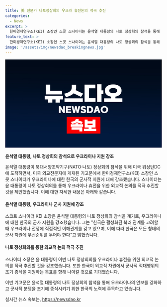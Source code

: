 ```yaml
---
title: 美 전문가 나토정상회의 우크라 휴전논의 적극 추진
categories:
  - News
excerpt: >
  한미경제연구소(KEI) 소장인 스콧 스나이더는 윤석열 대통령의 나토 정상회의 참석을 통해 우크라이나 휴전을 위한 외교적 논의를 적극 추진해야 한다고 제언했다. 그는 한국이 북러 관계와 우크라이나 전쟁에 직접적인 이해관계가 있으며, 군사 분쟁 종식을 지원하기 위해 군사 지원에 우선순위를 두어야 한다고 주장했다. 스나이더는 윤 대통령의 나토 회의 참석을 통해 한국의 역할을 강화할 수 있다고 강조했다.
feature_text: >
  한미경제연구소(KEI) 소장인 스콧 스나이더는 윤석열 대통령의 나토 정상회의 참석을 통해 우크라이나 휴전을 위한 외교적 논의를 적극 추진해야 한다고 제언했다. 그는 한국이 북러 관계와 우크라이나 전쟁에 직접적인 이해관계가 있으며, 군사 분쟁 종식을 지원하기 위해 군사 지원에 우선순위를 두어야 한다고 주장했다. 스나이더는 윤 대통령의 나토 회의 참석을 통해 한국의 역할을 강화할 수 있다고 강조했다.
image: '/assets/img/newsdao_breakingnews.jpg'
---
```


<p><img src="/assets/img/newsdao_breakingnews.jpg" alt="pcversion 속보" /></p>

<p><strong>윤석열 대통령, 나토 정상회의 참석으로 우크라이나 지원 강조</strong></p>

<p>윤석열 대통령이 북대서양조약기구(NATO·나토) 정상회의 참석을 위해 미국 워싱턴DC에 도착하면서, 미국 외교전문지에 게재된 기고문에서 한미경제연구소(KEI) 소장인 스콧 스나이더가 우크라이나에 대한 한국의 군사적 지원에 대해 강조했습니다. 스나이더는 윤 대통령이 나토 정상회의를 통해 우크라이나 휴전을 위한 외교적 논의를 적극 추진할 것을 제언했습니다. 이에 대한 자세한 내용은 아래와 같습니다.</p>

<h4>윤석열 대통령, 우크라이나 군사 지원에 강조</h4>

<p>스코트 스나이더 KEI 소장은 윤석열 대통령의 나토 정상회의 참석을 계기로, 우크라이나에 대한 한국의 군사 지원을 강조했습니다. 그는 "한국은 활성화된 북러 관계를 고려할 때 우크라이나 전쟁에 직접적인 이해관계를 갖고 있으며, 이에 따라 한국은 모든 형태의 군사 지원에 우선순위를 두어야 한다"고 밝혔습니다.</p>

<h4>나토 정상회의를 통한 외교적 논의 적극 추진</h4>

<p>스나이더 소장은 윤 대통령이 이번 나토 정상회의를 우크라이나 휴전을 위한 외교적 논의를 적극 추진할 것을 강조했습니다. 또한 한국이 외교적 차원에서 군사적 적대행위의 조기 종식을 지원하는 목표를 향해 나아갈 것으로 기대했습니다.</p>

<p>이번 기고문은 윤석열 대통령의 나토 정상회의 참석을 통해 우크라이나의 안보를 강화하고 군사적 분쟁을 조기에 종식시키기 위한 한국의 노력에 주목하고 있습니다.</p>
실시간 뉴스 속보는, <a href="https://newsdao.kr" rel="dofollow">https://newsdao.kr</a>


